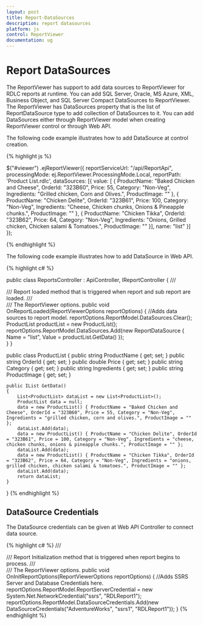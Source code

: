 ```yaml
---
layout: post
title: Report-DataSources
description: report datasources
platform: js
control: ReportViewer
documentation: ug
---
```


# Report DataSources

The ReportViewer has support to add data sources to ReportViewer for RDLC reports at runtime. You can add SQL Server, Oracle, MS Azure, XML, Business Object, and SQL Server Compact DataSources to ReportViewer. The ReportViewer has DataSources property that is the list of ReportDataSource type to add collection of DataSources to it. You can add DataSources either through ReportViewer model when creating ReportViewer control or through Web API.

The following code example illustrates how to add DataSource at control creation.

{% highlight js %}

$("#viewer")
    .ejReportViewer({
        reportServiceUrl: "/api/ReportApi",
        processingMode: ej.ReportViewer.ProcessingMode.Local,
        reportPath: 'Product List.rdlc',
        dataSources: [{
            value: [
            {
                ProductName: "Baked Chicken and Cheese",
                OrderId: "323B60",
                Price: 55,
                Category: "Non-Veg",
                Ingredients: "Grilled chicken, Corn and Olives.",
                ProductImage: ""
            },
            {
                ProductName: "Chicken Delite",
                OrderId: "323B61",
                Price: 100,
                Category: "Non-Veg",
                Ingredients: "Cheese, Chicken chunks, Onions & Pineapple chunks.",
                ProductImage: ""
            },
            {
                ProductName: "Chicken Tikka",
                OrderId: "323B62",
                Price: 64,
                Category: "Non-Veg",
                Ingredients: "Onions, Grilled chicken, Chicken salami & Tomatoes.",
                ProductImage: ""
            }],
            name: "list"
        }]
    });
	
{% endhighlight %}

The following code example illustrates how to add DataSource in Web API.

{% highlight c# %}

public class ReportsController : ApiController, IReportController
{
    /// <summary>
    /// Report loaded method that is triggered when report and sub report are loaded.
    /// </summary>
    /// <param name="reportOptions">The ReportViewer options.</param>
    public void OnReportLoaded(ReportViewerOptions reportOptions)
    {
        //Adds data sources to report model.
        reportOptions.ReportModel.DataSources.Clear();
        ProductList productList = new ProductList();
        reportOptions.ReportModel.DataSources.Add(new ReportDataSource { Name = "list", Value = productList.GetData() });            
    }
}

public class ProductList
{
    public string ProductName { get; set; }
    public string OrderId { get; set; }
    public double Price { get; set; }
    public string Category { get; set; }
    public string Ingredients { get; set; }
    public string ProductImage { get; set; }
    
    public IList GetData()
    {
        List<ProductList> dataList = new List<ProductList>();
        ProductList data = null;
        data = new ProductList() { ProductName = "Baked Chicken and Cheese", OrderId = "323B60", Price = 55, Category = "Non-Veg", Ingredients = "grilled chicken, corn and olives.", ProductImage = "" };
        dataList.Add(data);
        data = new ProductList() { ProductName = "Chicken Delite", OrderId = "323B61", Price = 100, Category = "Non-Veg", Ingredients = "cheese, chicken chunks, onions & pineapple chunks.", ProductImage = "" };
        dataList.Add(data);
        data = new ProductList() { ProductName = "Chicken Tikka", OrderId = "323B62", Price = 64, Category = "Non-Veg", Ingredients = "onions, grilled chicken, chicken salami & tomatoes.", ProductImage = "" };
        dataList.Add(data);
        return dataList;
    }
}
{% endhighlight %}

## DataSource Credentials

The DataSource credentials can be given at Web API Controller to connect data source.

{% highlight c# %}
/// <summary>
/// Report Initialization method that is triggered when report begins to process.
/// </summary>
/// <param name="reportOptions">The ReportViewer options.</param>
public void OnInitReportOptions(ReportViewerOptions reportOptions)
{
   //Adds SSRS Server and Database Credentials here.
    reportOptions.ReportModel.ReportServerCredential = new System.Net.NetworkCredential("ssrs", "RDLReport1");
    reportOptions.ReportModel.DataSourceCredentials.Add(new DataSourceCredentials("AdventureWorks", "ssrs1", "RDLReport1"));
}
{% endhighlight %}



